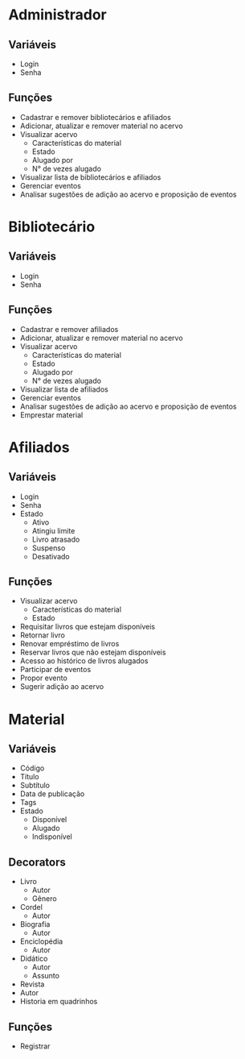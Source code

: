# Administrador
## Variáveis
- Login
- Senha
## Funções
- Cadastrar e remover bibliotecários e afiliados
- Adicionar, atualizar e remover material no acervo
- Visualizar acervo
    - Características do material
    - Estado
    - Alugado por
    - N° de vezes alugado
- Visualizar lista de bibliotecários e afiliados
- Gerenciar eventos
- Analisar sugestões de adição ao acervo e proposição de eventos

# Bibliotecário
## Variáveis
- Login
- Senha
## Funções
- Cadastrar e remover afiliados
- Adicionar, atualizar e remover material no acervo
- Visualizar acervo
    - Características do material
    - Estado
    - Alugado por
    - N° de vezes alugado
- Visualizar lista de afiliados
- Gerenciar eventos
- Analisar sugestões de adição ao acervo e proposição de eventos
- Emprestar material

# Afiliados
## Variáveis
- Login
- Senha
- Estado
    - Ativo
    - Atingiu limite
    - Livro atrasado
    - Suspenso
    - Desativado
## Funções
- Visualizar acervo
    - Características do material
    - Estado
- Requisitar livros que estejam disponíveis
- Retornar livro
- Renovar empréstimo de livros
- Reservar livros que não estejam disponíveis
- Acesso ao histórico de livros alugados
- Participar de eventos
- Propor evento
- Sugerir adição ao acervo

# Material
## Variáveis
- Código
- Título
- Subtítulo
- Data de publicação
- Tags
- Estado
    - Disponível
    - Alugado
    - Indisponível
## Decorators
- Livro
    - Autor
    - Gênero
- Cordel
    - Autor
- Biografia
    - Autor
- Enciclopédia
    - Autor
- Didático
    - Autor
    - Assunto
- Revista
- Autor
- Historia em quadrinhos
## Funções
- Registrar
